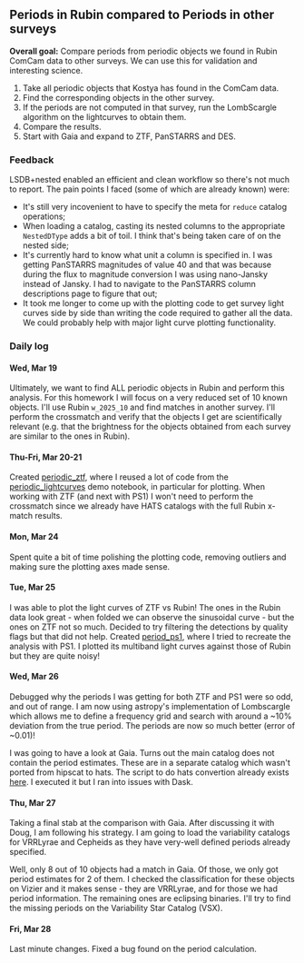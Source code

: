 ## Periods in Rubin compared to Periods in other surveys

**Overall goal:** Compare periods from periodic objects we found in Rubin ComCam data to other surveys. We can use this for validation and interesting science.

1. Take all periodic objects that Kostya has found in the ComCam data.
2. Find the corresponding objects in the other survey.
3. If the periods are not computed in that survey, run the LombScargle algorithm on the lightcurves to obtain them.
4. Compare the results.
5. Start with Gaia and expand to ZTF, PanSTARRS and DES.

### Feedback

LSDB+nested enabled an efficient and clean workflow so there's not much to report. The pain points I faced (some of which are already known) were:

- It's still very incovenient to have to specify the meta for `reduce` catalog operations;
- When loading a catalog, casting its nested columns to the appropriate `NestedDType` adds a bit of toil. I think that's being taken care of on the nested side;
- It's currently hard to know what unit a column is specified in. I was getting PanSTARRS magnitudes of value 40 and that was because during the flux to magnitude conversion I was using nano-Jansky instead of Jansky. I had to navigate to the PanSTARRS column descriptions page to figure that out;
- It took me longer to come up with the plotting code to get survey light curves side by side than writing the code required to gather all the data. We could probably help with major light curve plotting functionality.

### Daily log

#### Wed, Mar 19

Ultimately, we want to find ALL periodic objects in Rubin and perform this analysis. For this homework I will focus on a very reduced set of 10 known objects. I'll use Rubin `w_2025_10` and find matches in another survey. I'll perform the crossmatch and verify that the objects I get are scientifically relevant (e.g. that the brightness for the objects obtained from each survey are similar to the ones in Rubin).

#### Thu-Fri, Mar 20-21

Created [periodic_ztf](./periodic_ztf.ipynb), where I reused a lot of code from the [periodic_lightcurves](../../../demo_notebooks/periodic_lightcurves.ipynb) demo notebook, in particular for plotting. When working with ZTF (and next with PS1) I won't need to perform the crossmatch since we already have HATS catalogs with the full Rubin x-match results.

#### Mon, Mar 24

Spent quite a bit of time polishing the plotting code, removing outliers and making sure the plotting axes made sense.

#### Tue, Mar 25

I was able to plot the light curves of ZTF vs Rubin! The ones in the Rubin data look great - when folded we can observe the sinusoidal curve - but the ones on ZTF not so much. Decided to try filtering the detections by quality flags but that did not help. Created [period_ps1](./periodic_ps1.ipynb), where I tried to recreate the analysis with PS1. I plotted its multiband light curves against those of Rubin but they are quite noisy!

#### Wed, Mar 26

Debugged why the periods I was getting for both ZTF and PS1 were so odd, and out of range. I am now using astropy's implementation of Lombscargle which allows me to define a frequency grid and search with around a ~10% deviation from the true period. The periods are now so much better (error of ~0.01)!

I was going to have a look at Gaia. Turns out the main catalog does not contain the period estimates. These are in a separate catalog which wasn't ported from hipscat to hats. The script to do hats convertion already exists [here](https://github.com/delucchi-cmu/hipscripts/blob/e4f1bc683238a35eb8becc007912cc50334c8fb3/epyc/hats_conversion/create_epoch_photometry_hats.py#L51).
I executed it but I ran into issues with Dask.

#### Thu, Mar 27

Taking a final stab at the comparison with Gaia. After discussing it with Doug, I am following his strategy. I am going to load the variability catalogs for VRRLyrae and Cepheids as they have very-well defined periods already specified.

Well, only 8 out of 10 objects had a match in Gaia. Of those, we only got period estimates for 2 of them. I checked the classification for these objects on Vizier and it makes sense - they are VRRLyrae, and for those we had period information. The remaining ones are eclipsing binaries. I'll try to find the missing periods on the Variability Star Catalog (VSX).

#### Fri, Mar 28

Last minute changes. Fixed a bug found on the period calculation.
